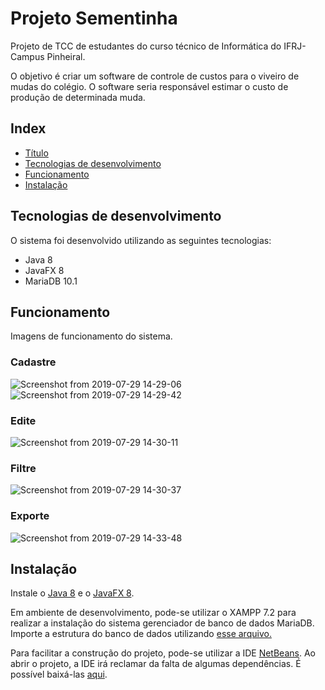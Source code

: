 ﻿
# Projeto Sementinha<a id="titulo"></a>
<p>Projeto de TCC de estudantes do curso técnico de Informática do IFRJ-Campus Pinheiral.</p>

<p>O objetivo é criar um software de controle de custos para o viveiro de mudas do colégio. O software seria responsável estimar o custo de produção de determinada muda.</p>

## Index

 - <a href="#titulo"> Título </a>
 - <a href="#tec"> Tecnologias de desenvolvimento </a>
 - <a href="#func"> Funcionamento </a>
 - <a href="#inst"> Instalação</a>

## Tecnologias de desenvolvimento<a id="tec"> </a>
  O sistema foi desenvolvido utilizando as seguintes tecnologias:

 - Java 8
 - JavaFX 8
 - MariaDB 10.1

##   Funcionamento <a id="func"></a>

<p>Imagens de funcionamento do sistema.</p>

### Cadastre
![Screenshot from 2019-07-29 14-29-06](https://user-images.githubusercontent.com/32981433/62074328-e7d58480-b218-11e9-8536-65bfde603cb1.png)![Screenshot from 2019-07-29 14-29-42](https://user-images.githubusercontent.com/32981433/62074431-2ff4a700-b219-11e9-8ad2-ff385e67c09e.png)

### Edite

![Screenshot from 2019-07-29 14-30-11](https://user-images.githubusercontent.com/32981433/62074586-79dd8d00-b219-11e9-8cfc-2cdb712cce4a.png)

### Filtre
![Screenshot from 2019-07-29 14-30-37](https://user-images.githubusercontent.com/32981433/62074706-b4472a00-b219-11e9-954c-71d7343ba8eb.png)

### Exporte

 
![Screenshot from 2019-07-29 14-33-48](https://user-images.githubusercontent.com/32981433/62074821-f5d7d500-b219-11e9-8dbc-3b133c7d085f.png) 
##  Instalação<a id="inst"></a>
<p>Instale o <a href="https://www.oracle.com/technetwork/pt/java/javase/downloads/jdk8-downloads-2133151.html">Java 8</a> e o <a href="https://wiki.openjdk.java.net/display/OpenJFX/Download"> JavaFX 8</a>.</p>
<p>Em ambiente de desenvolvimento, pode-se utilizar o <a>XAMPP 7.2</a> para realizar a instalação do sistema gerenciador de banco de dados MariaDB. Importe a estrutura do banco de dados utilizando <a  href="http://bit.ly/sementinha-sql">esse arquivo.</a></p>

<p>Para facilitar a construção do projeto, pode-se utilizar a IDE <a href="https://netbeans.org/downloads/8.0.1/?pagelang=pt_BR">NetBeans</a>. Ao abrir o projeto, a IDE irá reclamar da falta de algumas dependências. É possível baixá-las <a  href="http://bit.ly/2yBvZPj">aqui</a>.</p>
